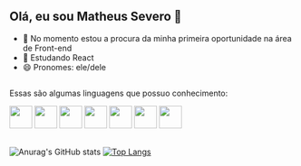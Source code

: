 ## Olá, eu sou Matheus Severo 👋
- 🔭 No momento estou a procura da minha primeira oportunidade na área de Front-end
- 🌱 Estudando React
- 😄 Pronomes: ele/dele

##
Essas são algumas linguagens que possuo conhecimento:
<br>
<div style="display: flex gap: 20px;">
  <img src="https://cdn.jsdelivr.net/gh/devicons/devicon/icons/react/react-original.svg" style="height: 40px"/>     
  <img src="https://cdn.jsdelivr.net/gh/devicons/devicon/icons/html5/html5-original.svg" 
style="height: 40px"/>
  <img src="https://cdn.jsdelivr.net/gh/devicons/devicon/icons/css3/css3-original.svg" 
style="height: 40px"/>
  <img src="https://cdn.jsdelivr.net/gh/devicons/devicon/icons/javascript/javascript-original.svg" style="height: 40px"/>
   <img src="https://cdn.jsdelivr.net/gh/devicons/devicon/icons/typescript/typescript-original.svg" style="height: 40px"/>
   <img src="https://cdn.jsdelivr.net/gh/devicons/devicon/icons/git/git-original.svg" style="height: 40px" />
   <img src="https://cdn.jsdelivr.net/gh/devicons/devicon/icons/sass/sass-original.svg" style="height: 40px" />
</div>


##

![Anurag's GitHub stats](https://github-readme-stats.vercel.app/api?username=varMatheus&hide=contribs,prs&show_icons=true&theme=tokyonight)
[![Top Langs](https://github-readme-stats.vercel.app/api/top-langs/?username=varMatheus&layout=compact&theme=tokyonight)](https://github.com/varMatheus/github-readme-stats)
##
